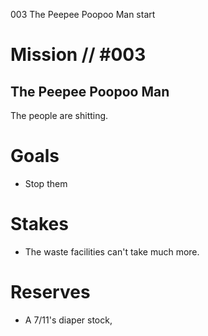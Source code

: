 003
The Peepee Poopoo Man
start

# Mission // #003

## The Peepee Poopoo Man

The people are shitting.

# Goals

- Stop them

# Stakes

- The waste facilities can't take much more.

# Reserves

- A 7/11's diaper stock,
